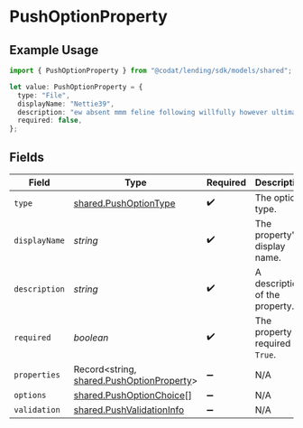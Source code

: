 # PushOptionProperty

## Example Usage

```typescript
import { PushOptionProperty } from "@codat/lending/sdk/models/shared";

let value: PushOptionProperty = {
  type: "File",
  displayName: "Nettie39",
  description: "ew absent mmm feline following willfully however ultimately",
  required: false,
};
```

## Fields

| Field                                                                                         | Type                                                                                          | Required                                                                                      | Description                                                                                   |
| --------------------------------------------------------------------------------------------- | --------------------------------------------------------------------------------------------- | --------------------------------------------------------------------------------------------- | --------------------------------------------------------------------------------------------- |
| `type`                                                                                        | [shared.PushOptionType](../../../sdk/models/shared/pushoptiontype.md)                         | :heavy_check_mark:                                                                            | The option type.                                                                              |
| `displayName`                                                                                 | *string*                                                                                      | :heavy_check_mark:                                                                            | The property's display name.                                                                  |
| `description`                                                                                 | *string*                                                                                      | :heavy_check_mark:                                                                            | A description of the property.                                                                |
| `required`                                                                                    | *boolean*                                                                                     | :heavy_check_mark:                                                                            | The property is required if `True`.                                                           |
| `properties`                                                                                  | Record<string, [shared.PushOptionProperty](../../../sdk/models/shared/pushoptionproperty.md)> | :heavy_minus_sign:                                                                            | N/A                                                                                           |
| `options`                                                                                     | [shared.PushOptionChoice](../../../sdk/models/shared/pushoptionchoice.md)[]                   | :heavy_minus_sign:                                                                            | N/A                                                                                           |
| `validation`                                                                                  | [shared.PushValidationInfo](../../../sdk/models/shared/pushvalidationinfo.md)                 | :heavy_minus_sign:                                                                            | N/A                                                                                           |